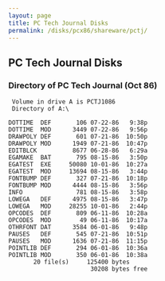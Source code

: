 ```yaml
---
layout: page
title: PC Tech Journal Disks
permalink: /disks/pcx86/shareware/pctj/
---
```


PC Tech Journal Disks
---------------------

### Directory of PC Tech Journal (Oct 86)

	 Volume in drive A is PCTJ1086   
	 Directory of A:\

	DOTTIME  DEF       106 07-22-86   9:38p
	DOTTIME  MOD      3449 07-22-86   9:56p
	DRAWPOLY DEF       601 07-21-86  10:50p
	DRAWPOLY MOD      1949 07-21-86  10:47p
	EDITBLCK          8677 06-28-86   6:29a
	EGAMAKE  BAT       795 08-15-86   3:50p
	EGATEST  EXE     50080 10-01-86  10:27a
	EGATEST  MOD     13694 08-15-86   3:44p
	FONTBUMP DEF       327 07-21-86  10:18p
	FONTBUMP MOD      4444 08-15-86   3:56p
	INFO               781 08-15-86   3:58p
	LOWEGA   DEF      4975 08-15-86   3:47p
	LOWEGA   MOD     28255 10-01-86   2:44p
	OPCODES  DEF       809 06-11-86  10:28a
	OPCODES  MOD        49 06-11-86  10:17a
	OTHRFONT DAT      3584 06-01-86   9:48p
	PAUSES   DEF       545 07-21-86  10:51p
	PAUSES   MOD      1636 07-21-86  11:15p
	POINTLIB DEF       294 06-01-86  10:36a
	POINTLIB MOD       350 06-01-86  10:38a
	       20 file(s)     125400 bytes
	                       30208 bytes free
